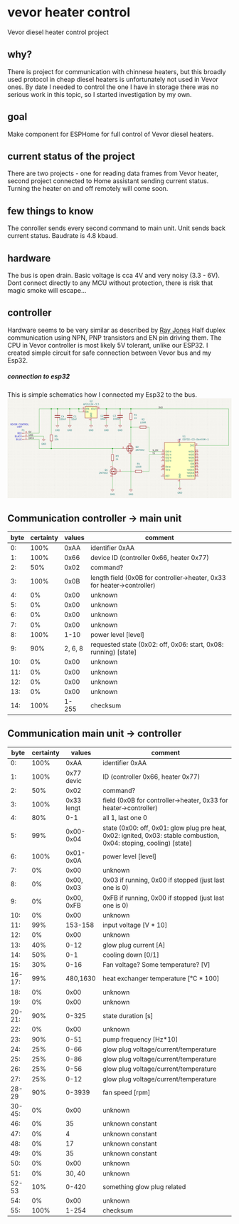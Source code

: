 # vevor heater control
Vevor diesel heater control project

## why?
There is project for communication with chinnese heaters, but this broadly used protocol in cheap diesel heaters is unfortunately not used in Vevor ones. By date I needed to control the one I have in storage there was no serious work in this topic, so I started investigation by my own. 

## goal
Make component for ESPHome for full control of Vevor diesel heaters.

## current status of the project
There are two projects - one for reading data frames from Vevor heater, second project connected to Home assistant sending current status. 
Turning the heater on and off remotely will come soon.

## few things to know
The conroller sends every second command to main unit. Unit sends back current status.
Baudrate is 4.8 kbaud. 

## hardware
The bus is open drain. Basic voltage is cca 4V and very noisy (3.3 - 6V). Dont connect directly to any MCU without protection, there is risk that magic smoke will escape... 

## controller
Hardware seems to be very similar as described by [Ray Jones](https://gitlab.com/mrjones.id.au/bluetoothheater/-/blob/master/Documentation/V9%20-%20Hacking%20the%20Chinese%20Diesel%20Heater%20Communications%20Protocol.pdf?ref_type=heads)
Half duplex communication using NPN, PNP transistors and EN pin driving them. 
The CPU in Vevor controller is most likely 5V tolerant, unlike our ESP32. I created simple circuit for safe connection between Vevor bus and my Esp32.

##### connection to esp32
This is simple schematics how I connected my Esp32 to the bus.
![Connection Esp32 to vevor](docs/images/vevor_heater_esp32.PNG)

## Communication controller -> main unit
|byte   | certainty | values     | comment
| ---   | ---       | ---        | ---
|0:     |  100%     |0xAA        |identifier 0xAA
|1:     |  100%     |0x66        |device ID (controller 0x66, heater 0x77)
|2:     |  50%      |0x02        |command?
|3:     |  100%     |0x0B        |length field (0x0B for controller->heater, 0x33 for heater->controller)
|4:     |0%         |0x00        |unknown
|5:     |0%         |0x00        |unknown
|6:     |0%         |0x00        |unknown
|7:     |0%         |0x00        |unknown
|8:     |100%       |1-10        |power level [level]
|9:     |90%        |2, 6, 8     |requested state (0x02: off, 0x06: start, 0x08: running) [state]
|10:    |0%         |0x00        |unknown
|11:    |0%         |0x00        |unknown
|12:    |0%         |0x00        |unknown
|13:    |0%         |0x00        |unknown
|14:    |100%       |1-255       |checksum

## Communication main unit -> controller
|byte   | certainty | values     | comment
| ---   | ---       | ---        | ---
| 0:    | 100%      | 0xAA       |identifier 0xAA
| 1:    | 100%      | 0x77  devic| ID (controller 0x66, heater 0x77)
| 2:    | 50%       | 0x02       |command?
| 3:    | 100%      | 0x33  lengt| field (0x0B for controller->heater, 0x33 for heater->controller)
| 4:    | 80%       | 0-1        |all 1, last one 0 | heater enabled?
| 5:    | 99%       | 0x00-0x04  |state (0x00: off, 0x01: glow plug pre heat, 0x02: ignited, 0x03: stable combustion, 0x04: stoping, cooling) [state]
| 6:    | 100%      | 0x01-0x0A  |power level [level]
| 7:    | 0%        | 0x00       |unknown
| 8:    | 0%        | 0x00, 0x03 |0x03 if running, 0x00 if stopped (just last one is 0)
| 9:    | 0%        | 0x00, 0xFB |0xFB if running, 0x00 if stopped (just last one is 0)
| 10:   | 0%        | 0x00       |unknown
| 11:   | 99%       | 153-158    |input voltage [V * 10]
| 12:   | 0%        | 0x00       |unknown
| 13:   | 40%       | 0-12       |glow plug current [A]
| 14:   | 50%       | 0-1        |cooling down [0/1]
| 15:   | 30%       | 0-16       |Fan voltage? Some temperature? [V]
| 16-17:| 99%       | 480,1630   |heat exchanger temperature [°C * 100]
| 18:   | 0%        | 0x00       |unknown
| 19:   | 0%        | 0x00       |unknown
| 20-21:| 90%       | 0-325      |state duration [s]
| 22:   | 0%        | 0x00       |unknown
| 23:   | 90%       | 0-51       |pump frequency [Hz*10]
| 24:   | 25%       | 0-66       |glow plug voltage/current/temperature
| 25:   | 25%       | 0-86       |glow plug voltage/current/temperature
| 26:   | 25%       | 0-56       |glow plug voltage/current/temperature
| 27:   | 25%       | 0-12       |glow plug voltage/current/temperature
| 28-29 | 90%       | 0-3939     |fan speed [rpm]
| 30-45:| 0%        | 0x00       |unknown
| 46:   | 0%        | 35         |unknown constant
| 47:   | 0%        | 4          |unknown constant
| 48:   | 0%        | 17         |unknown constant
| 49:   | 0%        | 35         |unknown constant
| 50:   | 0%        | 0x00       |unknown
| 51:   | 0%        | 30, 40     |unknown
| 52-53 | 10%       | 0-420      |something glow plug related
| 54:   | 0%        | 0x00       |unknown
| 55:   | 100%      | 1-254      |checksum

